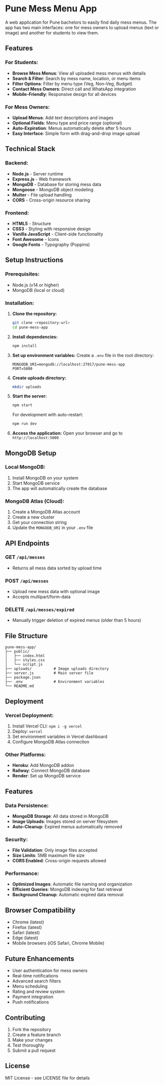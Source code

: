 # Pune Mess Menu App

A web application for Pune bachelors to easily find daily mess menus. The app has two main interfaces: one for mess owners to upload menus (text or image) and another for students to view them.

## Features

### For Students:
- **Browse Mess Menus**: View all uploaded mess menus with details
- **Search & Filter**: Search by mess name, location, or menu items
- **Filter Options**: Filter by menu type (Veg, Non-Veg, Budget)
- **Contact Mess Owners**: Direct call and WhatsApp integration
- **Mobile-Friendly**: Responsive design for all devices

### For Mess Owners:
- **Upload Menus**: Add text descriptions and images
- **Optional Fields**: Menu type and price range (optional)
- **Auto-Expiration**: Menus automatically delete after 5 hours
- **Easy Interface**: Simple form with drag-and-drop image upload

## Technical Stack

### Backend:
- **Node.js** - Server runtime
- **Express.js** - Web framework
- **MongoDB** - Database for storing mess data
- **Mongoose** - MongoDB object modeling
- **Multer** - File upload handling
- **CORS** - Cross-origin resource sharing

### Frontend:
- **HTML5** - Structure
- **CSS3** - Styling with responsive design
- **Vanilla JavaScript** - Client-side functionality
- **Font Awesome** - Icons
- **Google Fonts** - Typography (Poppins)

## Setup Instructions

### Prerequisites:
- Node.js (v14 or higher)
- MongoDB (local or cloud)

### Installation:

1. **Clone the repository:**
   ```bash
   git clone <repository-url>
   cd pune-mess-app
   ```

2. **Install dependencies:**
   ```bash
   npm install
   ```

3. **Set up environment variables:**
   Create a `.env` file in the root directory:
   ```
   MONGODB_URI=mongodb://localhost:27017/pune-mess-app
   PORT=5000
   ```

4. **Create uploads directory:**
   ```bash
   mkdir uploads
   ```

5. **Start the server:**
   ```bash
   npm start
   ```

   For development with auto-restart:
   ```bash
   npm run dev
   ```

6. **Access the application:**
   Open your browser and go to `http://localhost:5000`

## MongoDB Setup

### Local MongoDB:
1. Install MongoDB on your system
2. Start MongoDB service
3. The app will automatically create the database

### MongoDB Atlas (Cloud):
1. Create a MongoDB Atlas account
2. Create a new cluster
3. Get your connection string
4. Update the `MONGODB_URI` in your `.env` file

## API Endpoints

### GET `/api/messes`
- Returns all mess data sorted by upload time

### POST `/api/messes`
- Upload new mess data with optional image
- Accepts multipart/form-data

### DELETE `/api/messes/expired`
- Manually trigger deletion of expired menus (older than 5 hours)

## File Structure

```
pune-mess-app/
├── public/
│   ├── index.html
│   ├── styles.css
│   └── script.js
├── uploads/          # Image uploads directory
├── server.js         # Main server file
├── package.json
├── .env              # Environment variables
└── README.md
```

## Deployment

### Vercel Deployment:
1. Install Vercel CLI: `npm i -g vercel`
2. Deploy: `vercel`
3. Set environment variables in Vercel dashboard
4. Configure MongoDB Atlas connection

### Other Platforms:
- **Heroku**: Add MongoDB addon
- **Railway**: Connect MongoDB database
- **Render**: Set up MongoDB service

## Features

### Data Persistence:
- **MongoDB Storage**: All data stored in MongoDB
- **Image Uploads**: Images stored on server filesystem
- **Auto-Cleanup**: Expired menus automatically removed

### Security:
- **File Validation**: Only image files accepted
- **Size Limits**: 5MB maximum file size
- **CORS Enabled**: Cross-origin requests allowed

### Performance:
- **Optimized Images**: Automatic file naming and organization
- **Efficient Queries**: MongoDB indexing for fast retrieval
- **Background Cleanup**: Automatic expired data removal

## Browser Compatibility

- Chrome (latest)
- Firefox (latest)
- Safari (latest)
- Edge (latest)
- Mobile browsers (iOS Safari, Chrome Mobile)

## Future Enhancements

- User authentication for mess owners
- Real-time notifications
- Advanced search filters
- Menu scheduling
- Rating and review system
- Payment integration
- Push notifications

## Contributing

1. Fork the repository
2. Create a feature branch
3. Make your changes
4. Test thoroughly
5. Submit a pull request

## License

MIT License - see LICENSE file for details 